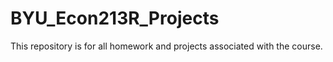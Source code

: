 # BYU_Econ213R_Projects
This repository is for all homework and projects associated with the course.
